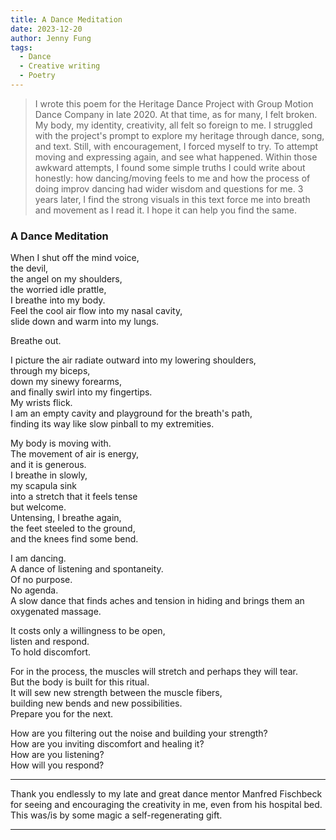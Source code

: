 ```yaml
---
title: A Dance Meditation
date: 2023-12-20
author: Jenny Fung
tags:
  - Dance
  - Creative writing
  - Poetry
---
```


> I wrote this poem for the Heritage Dance Project with Group Motion Dance Company in late 2020. At that time, as for many, I felt broken. My body, my identity, creativity, all felt so foreign to me. I struggled with the project's prompt to explore my heritage through dance, song, and text. Still, with encouragement, I forced myself to try. To attempt moving and expressing again, and see what happened. Within those awkward attempts, I found some simple truths I could write about honestly: how dancing/moving feels to me and how the process of doing improv dancing had wider wisdom and questions for me. 3 years later, I find the strong visuals in this text force me into breath and movement as I read it. I hope it can help you find the same.

### A Dance Meditation

When I shut off the mind voice,  
the devil,  
the angel on my shoulders,  
the worried idle prattle,  
I breathe into my body.  
Feel the cool air flow into my nasal cavity,  
slide down and warm into my lungs.  

Breathe out. 

I picture the air radiate outward into my lowering shoulders,<!--more-->     
through my biceps,  
down my sinewy forearms,  
and finally swirl into my fingertips.  
My wrists flick.  
I am an empty cavity and playground for the breath's path,  
finding its way like slow pinball to my extremities. 

My body is moving with.  
The movement of air is energy,  
and it is generous.  
I breathe in slowly,  
my scapula sink  
into a stretch that it feels tense  
but welcome.  
Untensing, I breathe again,  
the feet steeled to the ground,  
and the knees find some bend.  

I am dancing.  
A dance of listening and spontaneity.  
Of no purpose.  
No agenda.  
A slow dance that finds aches and tension in hiding and brings them an oxygenated massage.  

It costs only a willingness to be open,  
listen and respond.  
To hold discomfort.  

For in the process, the muscles will stretch and perhaps they will tear.  
But the body is built for this ritual.  
It will sew new strength between the muscle fibers,  
building new bends and new possibilities.  
Prepare you for the next. 

How are you filtering out the noise and building your strength?  
How are you inviting discomfort and healing it?  
How are you listening?  
How will you respond? 

---

Thank you endlessly to my late and great dance mentor Manfred Fischbeck for seeing and encouraging the creativity in me, even from his hospital bed. This was/is by some magic a self-regenerating gift.

---
